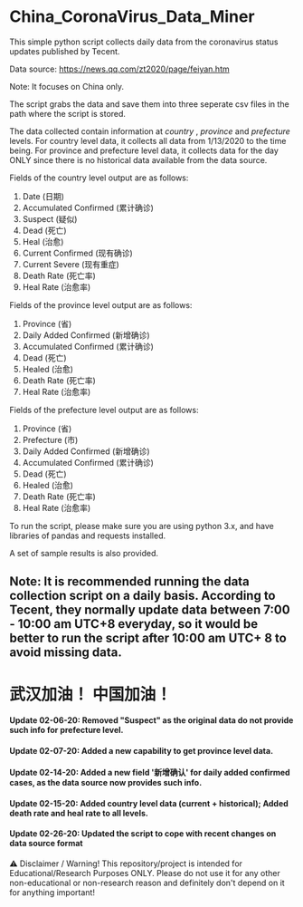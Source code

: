 
# China_CoronaVirus_Data_Miner

This simple python script collects daily data from the coronavirus status updates published by Tecent. 

Data source: https://news.qq.com/zt2020/page/feiyan.htm 

Note: It focuses on China only.

The script grabs the data and save them into three seperate csv files in the path where the script is stored. 

The data collected contain information at *country* , *province* and *prefecture* levels. For country level data, it collects all data from 1/13/2020 to the time being. For province and prefecture level data, it collects data for the day ONLY since there is no historical data available from the data source.


Fields of the country level output are as follows:
  1. Date (日期)
  2. Accumulated Confirmed (累计确诊)
  3. Suspect (疑似)
  4. Dead (死亡)
  5. Heal (治愈)
  6. Current Confirmed (现有确诊)
  7. Current Severe (现有重症)
  8. Death Rate (死亡率)
  9. Heal Rate (治愈率)


Fields of the province level output are as follows:
  1. Province (省)
  2. Daily Added Confirmed (新增确诊)
  3. Accumulated Confirmed (累计确诊)
  4. Dead (死亡)
  5. Healed (治愈)
  6. Death Rate (死亡率)
  7. Heal Rate (治愈率)

Fields of the prefecture level output are as follows:
  1. Province (省)
  2. Prefecture (市)
  3. Daily Added Confirmed (新增确诊)
  4. Accumulated Confirmed (累计确诊)
  5. Dead (死亡)
  6. Healed (治愈)
  7. Death Rate (死亡率)
  8. Heal Rate (治愈率)
  
To run the script, please make sure you are using python 3.x, and have libraries of pandas and requests installed.

A set of sample results is also provided.

## Note: It is recommended running the data collection script on a daily basis. According to Tecent, they normally update data between 7:00 - 10:00 am UTC+8 everyday, so it would be better to run the script after 10:00 am UTC+ 8 to avoid missing data. ##

# 武汉加油！ 中国加油！ #

#### Update 02-06-20: Removed "Suspect" as the original data do not provide such info for prefecture level.

#### Update 02-07-20: Added a new capability to get province level data.

#### Update 02-14-20: Added a new field '新增确认' for daily added confirmed cases, as the data source now provides such info.

#### Update 02-15-20: Added country level data (current + historical); Added death rate and heal rate to all levels.

#### Update 02-26-20: Updated the script to cope with recent changes on data source format 

⚠️ Disclaimer / Warning!
This repository/project is intended for Educational/Research Purposes ONLY.
Please do not use it for any other non-educational or non-research reason and definitely don't depend on it for anything important!

 

